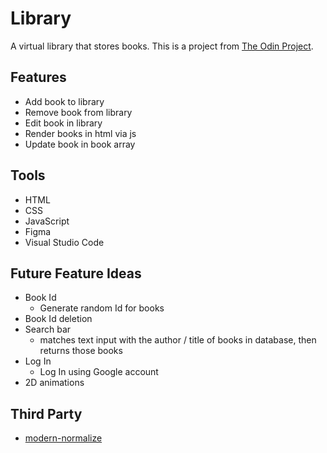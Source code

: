 # Library
A virtual library that stores books. This is a project from [The Odin Project](<https://www.theodinproject.com/>).

## Features
* Add book to library
* Remove book from library
* Edit book in library
* Render books in html via js
* Update book in book array

## Tools
* HTML
* CSS
* JavaScript
* Figma
* Visual Studio Code

## Future Feature Ideas
* Book Id
    * Generate random Id for books
* Book Id deletion
* Search bar
    * matches text input with the author / title of books in database, then returns those books
* Log In
    * Log In using Google account
* 2D animations

## Third Party
* [modern-normalize](<https://github.com/sindresorhus/modern-normalize>)
